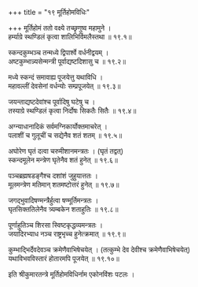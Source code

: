 +++
title = "१९ मूर्तिहोमविधिः"

+++
मूर्तिहोमं ततो वक्ष्ये तच्छृणुष्व महामुने ।  
हर्म्याग्रे स्थण्डिलं कृत्वा शालिभिर्विमलैस्तथा ॥ १९.१॥  

स्कन्दकुम्भञ्च तन्मध्ये द्विपार्श्वे वर्धनीद्वयम् ।  
अष्टकुम्भान्न्यसेन्मन्त्री पूर्वाद्यष्टदिशासु च ॥ १९.२॥  

मध्ये स्कन्दं समावाह्य पूजयेत्तु यथाविधि ।  
महावल्लीं देवसेनां वर्धन्योः सम्प्रपूजयेत् ॥ १९.३॥  

जयन्ताद्यष्टदेवांश्च पूर्वादिषु घटेषु च ।  
तस्याग्रे स्थण्डिलं कृत्वा निर्दोषः सिकतैः सितैः ॥ १९.४॥  

अग्न्याधानादिकं सर्वमग्निकार्योक्तमाचरेत् ।  
पलाशीं च गुलूचीं च सद्येनैव शतं शतम् ॥ १९.५॥  

अघोरेण घृतं दत्वा चरुमीशानमन्त्रतः । (घृतं तद्वत्)  
स्कन्दमूलेन मन्त्रेण घृतेनैव शतं हुनेत् ॥ १९.६॥  

पञ्चब्रह्मषडङ्गैश्च दशांशं जुहुयात्ततः ।  
मूलमन्त्रेण मतिमान् शतमष्टोत्तरं हुनेत् ॥ १९.७॥  

जगद्भुवादिषण्मन्त्रैर्हुत्वा षण्मूर्तिमन्त्रतः ।  
घृतसिक्ततिलेनैव त्र्यम्बकेन शताहुतिः ॥ १९.८॥  

पूर्णाहुतिञ्च शिरसा स्विष्टकृद्धव्यमन्त्रतः ।  
जयादिरभ्याध नञ्च राष्ट्रभृच्च हुनेत्क्रमात् ॥ १९.९॥  

कुम्भाद्भिर्देवदेवञ्च क्रमेणैवाभिषेचयेत् । (तत्कुम्भे देव देवीश्च क्रमेणैवाभिषेचयेत्)  
यथाविभवविस्तारं होतारमपि पूजयेत् ॥ १९.१०॥  

इति श्रीकुमारतन्त्रे मूर्तिहोमविधिर्नाम एकोनविंशः पटलः ।  